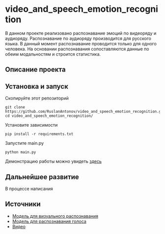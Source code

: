 # video_and_speech_emotion_recognition
В данном проекте реализовано распознавание эмоций по видеоряду и аудиоряду. Распознавание по аудиоряду производится для русского языка. В данный момент распознавание проводится только для одного человека. На основании распознавания сопоставляются данные по обеим модальностям и строится статистика.

## Описание проекта

## Установка и запуск
Скопируйте этот репозиторий
```
git clone https://github.com/RuslanAntonov/video_and_speech_emotion_recognition.git
cd video_and_speech_emotion_recognition/
```
Установите зависимости
```
pip install -r requirements.txt
```
Запустите main.py
```
python main.py
```

Демонстрацию работы можно увидеть [здесь](https://github.com/RuslanAntonov/video_and_speech_emotion_recognition/blob/main/video_and_speech_emotion_recognition.ipynb)

## Дальнейшее развитие
В процессе написания

## Источники
- [Модель для визуального распознавания](https://github.com/WuJie1010/Facial-Expression-Recognition.Pytorch)
- [Модель для распознавания голоса](https://huggingface.co/Aniemore/wav2vec2-xlsr-53-russian-emotion-recognition)
- [Видео](https://youtu.be/ycHYHOGmKLY)
